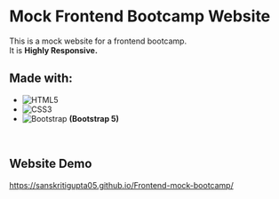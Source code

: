 # Mock Frontend Bootcamp Website

This is a mock website for a frontend bootcamp. <br>
It is <b>Highly Responsive.</b>

## Made with:
* ![HTML5](https://img.shields.io/badge/html5-%23E34F26.svg?style=for-the-badge&logo=html5&logoColor=white)
* ![CSS3](https://img.shields.io/badge/css3-%231572B6.svg?style=for-the-badge&logo=css3&logoColor=white)
* ![Bootstrap](https://img.shields.io/badge/bootstrap-%23563D7C.svg?style=for-the-badge&logo=bootstrap&logoColor=white) <b>(Bootstrap 5)</b>

<br> 

## Website Demo

<a href="https://sanskritigupta05.github.io/Frontend-mock-bootcamp/">https://sanskritigupta05.github.io/Frontend-mock-bootcamp/</a>
